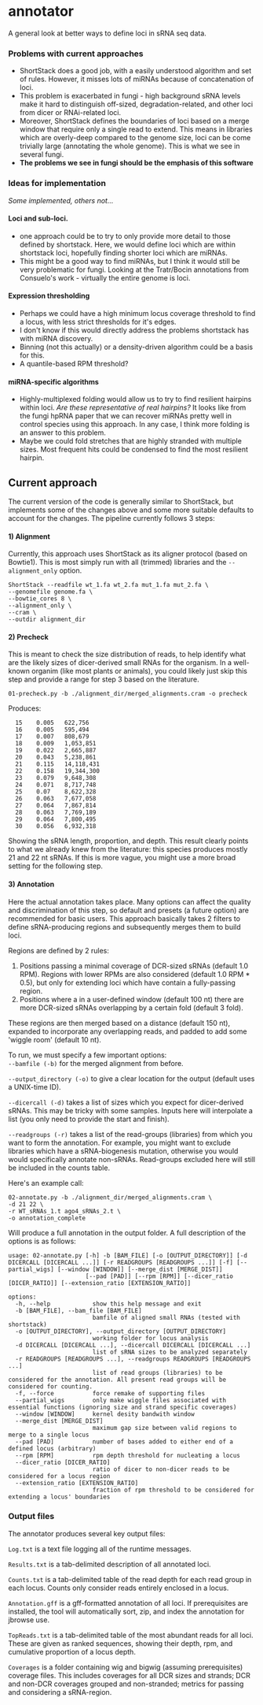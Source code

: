# annotator
 

A general look at better ways to define loci in sRNA seq data.


### Problems with current approaches
* ShortStack does a good job, with a easily understood algorithm and set of rules. However, it misses lots of miRNAs because of concatenation of loci.
* This problem is exacerbated in fungi - high background sRNA levels make it hard to distinguish off-sized, degradation-related, and other loci from dicer or RNAi-related loci.
* Moreover, ShortStack defines the boundaries of loci based on a merge window that require only a single read to extend. This means in libraries which are overly-deep compared to the genome size, loci can be come trivially large (annotating the whole genome). This is what we see in several fungi.
* **The problems we see in fungi should be the emphasis of this software**


### Ideas for implementation
*Some implemented, others not...*

#### Loci and sub-loci.
* one approach could be to try to only provide more detail to those defined by shortstack. Here, we would define loci which are within shortstack loci, hopefully finding shorter loci which are miRNAs.
* This might be a good way to find miRNAs, but I think it would still be very problematic for fungi. Looking at the Tratr/Bocin annotations from Consuelo's work - virtually the entire genome is loci.


#### Expression thresholding
* Perhaps we could have a high minimum locus coverage threshold to find a locus, with less strict thresholds for it's edges. 
* I don't know if this would directly address the problems shortstack has with miRNA discovery.
* Binning (not this actually) or a density-driven algorithm could be a basis for this.
* A quantile-based RPM threshold?


#### miRNA-specific algorithms
* Highly-multiplexed folding would allow us to try to find resilient hairpins within loci. *Are these representative of real hairpins?* It looks like from the fungi hpRNA paper that we can recover miRNAs pretty well in control species using this approach. In any case, I think more folding is an answer to this problem.
* Maybe we could fold stretches that are highly stranded with multiple sizes. Most frequent hits could be condensed to find the most resilient hairpin.



## Current approach

The current version of the code is generally similar to ShortStack, but implements some of the changes above and some more suitable defaults to account for the changes. The pipeline currently follows 3 steps: 

#### **1)** Alignment
Currently, this approach uses ShortStack as its aligner protocol (based on Bowtie1). This is most simply run with all (trimmed) libraries and the ```--alignment_only``` option. 

```
ShortStack --readfile wt_1.fa wt_2.fa mut_1.fa mut_2.fa \
--genomefile genome.fa \
--bowtie_cores 8 \
--alignment_only \
--cram \
--outdir alignment_dir
```


#### **2)** Precheck
This is meant to check the size distribution of reads, to help identify what are the likely sizes of dicer-derived small RNAs for the organism. In a well-known organim (like most plants or animals), you could likely just skip this step and provide a range for step 3 based on the literature.

```
01-precheck.py -b ./alignment_dir/merged_alignments.cram -o precheck
```

Produces:
```
  15	0.005	622,756
  16	0.005	595,494
  17	0.007	808,679
  18	0.009	1,053,851
  19	0.022	2,665,887
  20	0.043	5,238,861
  21	0.115	14,118,431
  22	0.158	19,344,300
  23	0.079	9,648,308
  24	0.071	8,717,748
  25	0.07	8,622,328
  26	0.063	7,677,058
  27	0.064	7,867,814
  28	0.063	7,769,189
  29	0.064	7,800,495
  30	0.056	6,932,318
```
Showing the sRNA length, proportion, and depth. This result clearly points to what we already knew from the literature: this species produces mostly 21 and 22 nt sRNAs. If this is more vague, you might use a more broad setting for the following step.


#### **3)** Annotation
Here the actual annotation takes place. Many options can affect the quality and discrimination of this step, so default and presets (a future option) are recommended for basic users. This approach basically takes 2 filters to define sRNA-producing regions and subsequently merges them to build loci.

Regions are defined by 2 rules:
1) Positions passing a minimal coverage of DCR-sized sRNAs (default 1.0 RPM). Regions with lower RPMs are also considered (default 1.0 RPM * 0.5), but only for extending loci which have contain a fully-passing region. 
2) Positions where a in a user-defined window (default 100 nt) there are more DCR-sized sRNAs overlapping by a certain fold (default 3 fold).

These regions are then merged based on a distance (default 150 nt), expanded to incorporate any overlapping reads, and padded to add some 'wiggle room' (default 10 nt).


To run, we must specify a few important options:  
```--bamfile (-b)``` for the merged alignment from before.  
  
```--output_directory (-o)``` to give a clear location for the output (default uses a UNIX-time ID).  
  
```--dicercall (-d)``` takes a list of sizes which you expect for dicer-derived sRNAs. This may be tricky with some samples. Inputs here will interpolate a list (you only need to provide the start and finish).  
  
```--readgroups (-r)``` takes a list of the read-groups (libraries) from which you want to form the annotation. For example, you might want to exclude libraries which have a sRNA-biogenesis mutation, otherwise you would would specifically annotate non-sRNAs. Read-groups excluded here will still be included in the counts table. 
  

Here's an example call:
```
02-annotate.py -b ./alignment_dir/merged_alignments.cram \
-d 21 22 \
-r WT_sRNAs_1.t ago4_sRNAs_2.t \
-o annotation_complete
```
Will produce a full annotation in the output folder. A full description of the options is as follows:  
```
usage: 02-annotate.py [-h] -b [BAM_FILE] [-o [OUTPUT_DIRECTORY]] [-d DICERCALL [DICERCALL ...]] [-r READGROUPS [READGROUPS ...]] [-f] [--partial_wigs] [--window [WINDOW]] [--merge_dist [MERGE_DIST]]
                      [--pad [PAD]] [--rpm [RPM]] [--dicer_ratio [DICER_RATIO]] [--extension_ratio [EXTENSION_RATIO]]

options:
  -h, --help            show this help message and exit
  -b [BAM_FILE], --bam_file [BAM_FILE]
                        bamfile of aligned small RNAs (tested with shortstack)
  -o [OUTPUT_DIRECTORY], --output_directory [OUTPUT_DIRECTORY]
                        working folder for locus analysis
  -d DICERCALL [DICERCALL ...], --dicercall DICERCALL [DICERCALL ...]
                        list of sRNA sizes to be analyzed separately
  -r READGROUPS [READGROUPS ...], --readgroups READGROUPS [READGROUPS ...]
                        list of read groups (libraries) to be considered for the annotation. All present read groups will be considered for counting.
  -f, --force           force remake of supporting files
  --partial_wigs        only make wiggle files associated with essential functions (ignoring size and strand specific coverages)
  --window [WINDOW]     kernel desity bandwith window
  --merge_dist [MERGE_DIST]
                        maximum gap size between valid regions to merge to a single locus
  --pad [PAD]           number of bases added to either end of a defined locus (arbitrary)
  --rpm [RPM]           rpm depth threshold for nucleating a locus
  --dicer_ratio [DICER_RATIO]
                        ratio of dicer to non-dicer reads to be considered for a locus region
  --extension_ratio [EXTENSION_RATIO]
                        fraction of rpm threshold to be considered for extending a locus' boundaries

```

### Output files
The annotator produces several key output files:


```Log.txt``` is a text file logging all of the runtime messages.  
  
```Results.txt``` is a tab-delimited description of all annotated loci.  
  
```Counts.txt``` is a tab-delimited table of the read depth for each read group in each locus. Counts only consider reads entirely enclosed in a locus.  
  
```Annotation.gff``` is a gff-formatted annotation of all loci. If prerequisites are installed, the tool will automatically sort, zip, and index the annotation for jbrowse use.  
  
```TopReads.txt``` is a tab-delimited table of the most abundant reads for all loci. These are given as ranked sequences, showing their depth, rpm, and cumulative proportion of a locus depth. 
  
```Coverages``` is a folder containing wig and bigwig (assuming prerequisites) coverage files. This includes coverages for all DCR sizes and strands; DCR and non-DCR coverages grouped and non-stranded; metrics for passing and considering a sRNA-region.









